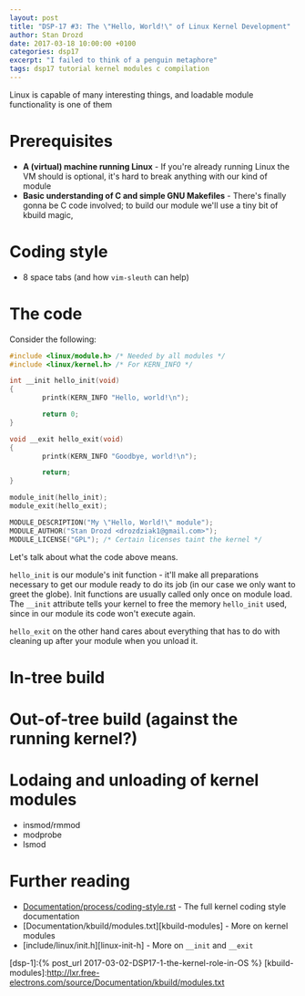 ```yaml
---
layout: post
title: "DSP-17 #3: The \"Hello, World!\" of Linux Kernel Development"
author: Stan Drozd
date: 2017-03-18 10:00:00 +0100
categories: dsp17
excerpt: "I failed to think of a penguin metaphore"
tags: dsp17 tutorial kernel modules c compilation
---
```

Linux is capable of many interesting things, and loadable module functionality
is one of them

# Prerequisites
* **A (virtual) machine running Linux** - If you're already running Linux the VM
  should is optional, it's hard to break anything with our kind of module
* **Basic understanding of C and simple GNU Makefiles** - There's finally gonna
  be C code involved; to build our module we'll use a tiny bit of kbuild magic,

# Coding style
* 8 space tabs (and how `vim-sleuth` can help)

# The code
Consider the following:

```c
#include <linux/module.h> /* Needed by all modules */
#include <linux/kernel.h> /* For KERN_INFO */

int __init hello_init(void)
{
        printk(KERN_INFO "Hello, world!\n");

        return 0;
}

void __exit hello_exit(void)
{
        printk(KERN_INFO "Goodbye, world!\n");

        return;
}

module_init(hello_init);
module_exit(hello_exit);

MODULE_DESCRIPTION("My \"Hello, World!\" module");
MODULE_AUTHOR("Stan Drozd <drozdziak1@gmail.com>");
MODULE_LICENSE("GPL"); /* Certain licenses taint the kernel */

```

Let's talk about what the code above means.

`hello_init` is our module's init function - it'll make all preparations
necessary to get our module ready to do its job (in our case we only want to
greet the globe). Init functions are usually called only once on module load.
The `__init` attribute tells your kernel to free the memory `hello_init` used,
since in our module its code won't execute again.

`hello_exit` on the other hand cares about everything that has to do with
cleaning up after your module when you unload it.

# In-tree build

# Out-of-tree build (against the running kernel?)

# Lodaing and unloading of kernel modules
* insmod/rmmod
* modprobe
* lsmod

# Further reading
* [Documentation/process/coding-style.rst][coding-style] - The full kernel
  coding style documentation
* [Documentation/kbuild/modules.txt][kbuild-modules] - More on kernel modules
* [include/linux/init.h][linux-init-h] - More on `__init` and `__exit`

[coding-style]:http://lxr.free-electrons.com/source/Documentation/process/coding-style.rst
[dsp-1]:{% post_url 2017-03-02-DSP17-1-the-kernel-role-in-OS %}
[kbuild-modules]:http://lxr.free-electrons.com/source/Documentation/kbuild/modules.txt
